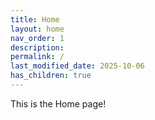 ```yaml
---
title: Home
layout: home
nav_order: 1
description: 
permalink: /
last_modified_date: 2025-10-06
has_children: true
---
```

This is the Home page!